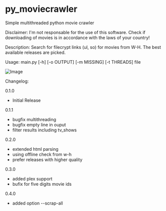 # py_moviecrawler
Simple multithreaded python movie crawler

Disclaimer: I'm not responsable for the use of this software. Check if downloading of movies is in accordance with the laws of your country!

Description:
Search for filecrypt links (ul, so) for movies from W-H. The best available releases are picked. 

Usage: main.py [-h] [-o OUTPUT] [-m MISSING] [-t THREADS] file

![Image](https://i.imgur.com/n0T4oXR.png)

Changelog:

0.1.0
* Initial Release

0.1.1
* bugfix multithreading
* bugfix empty line in ouput
* filter results including tv_shows

0.2.0
* extended html parsing
* using offline check from w-h
* prefer releases with higher quality

0.3.0
* added plex support
* bufix for five digits movie ids

0.4.0
* added option --scrap-all
